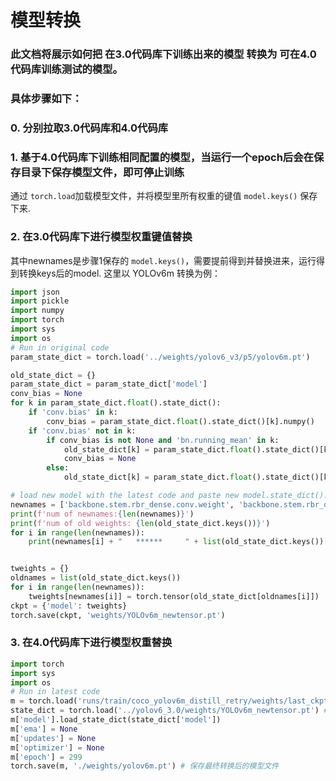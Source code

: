 # 模型转换
### 此文档将展示如何把 在3.0代码库下训练出来的模型 转换为 可在4.0代码库训练测试的模型。
### 具体步骤如下：

### 0. 分别拉取3.0代码库和4.0代码库

### 1. 基于4.0代码库下训练相同配置的模型，当运行一个epoch后会在保存目录下保存模型文件，即可停止训练
通过 `torch.load`加载模型文件，并将模型里所有权重的键值 `model.keys()` 保存下来.

### 2. 在3.0代码库下进行模型权重键值替换
其中newnames是步骤1保存的 `model.keys()`，需要提前得到并替换进来，运行得到转换keys后的model. 这里以 YOLOv6m 转换为例：

```python
import json
import pickle
import numpy
import torch
import sys
import os
# Run in original code
param_state_dict = torch.load('../weights/yolov6_v3/p5/yolov6m.pt')

old_state_dict = {}
param_state_dict = param_state_dict['model']
conv_bias = None
for k in param_state_dict.float().state_dict():
    if 'conv.bias' in k:
        conv_bias = param_state_dict.float().state_dict()[k].numpy()
    if 'conv.bias' not in k:
        if conv_bias is not None and 'bn.running_mean' in k:
            old_state_dict[k] = param_state_dict.float().state_dict()[k].numpy() - conv_bias
            conv_bias = None
        else:
            old_state_dict[k] = param_state_dict.float().state_dict()[k].numpy()

# load new model with the latest code and paste new model.state_dict().keys() 
newnames = ['backbone.stem.rbr_dense.conv.weight', 'backbone.stem.rbr_dense.bn.weight', ...]
print(f'num of newnames:{len(newnames)}')
print(f'num of old weights: {len(old_state_dict.keys())}')
for i in range(len(newnames)):
    print(newnames[i] + "   ******     " + list(old_state_dict.keys())[i])


tweights = {}
oldnames = list(old_state_dict.keys())
for i in range(len(newnames)):
    tweights[newnames[i]] = torch.tensor(old_state_dict[oldnames[i]])
ckpt = {'model': tweights}
torch.save(ckpt, 'weights/YOLOv6m_newtensor.pt')
```


### 3. 在4.0代码库下进行模型权重替换

```python
import torch
import sys
import os
# Run in latest code
m = torch.load('runs/train/coco_yolov6m_distill_retry/weights/last_ckpt.pt') #步骤1保存的模型路径
state_dict = torch.load('../yolov6_3.0/weights/YOLOv6m_newtensor.pt') #步骤2转换权重键值后保存的模型路径
m['model'].load_state_dict(state_dict['model'])
m['ema'] = None
m['updates'] = None
m['optimizer'] = None
m['epoch'] = 299
torch.save(m, './weights/yolov6m.pt') # 保存最终转换后的模型文件
```
